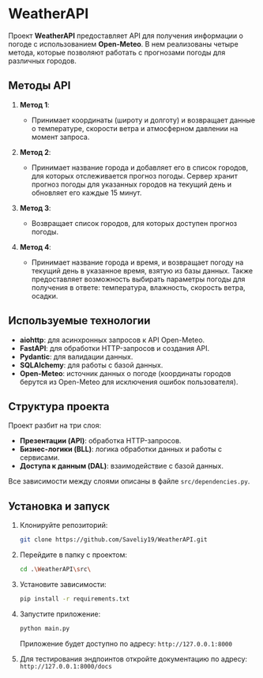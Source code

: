 # WeatherAPI

Проект **WeatherAPI** предоставляет API для получения информации о погоде с использованием **Open-Meteo**. В нем реализованы четыре метода, которые позволяют работать с прогнозами погоды для различных городов.

## Методы API

1. **Метод 1**: 
    - Принимает координаты (широту и долготу) и возвращает данные о температуре, скорости ветра и атмосферном давлении на момент запроса.
    
2. **Метод 2**: 
    - Принимает название города и добавляет его в список городов, для которых отслеживается прогноз погоды. Сервер хранит прогноз погоды для указанных городов на текущий день и обновляет его каждые 15 минут.
    
3. **Метод 3**: 
    - Возвращает список городов, для которых доступен прогноз погоды.
    
4. **Метод 4**: 
    - Принимает название города и время, и возвращает погоду на текущий день в указанное время, взятую из базы данных. Также предоставляет возможность выбирать параметры погоды для получения в ответе: температура, влажность, скорость ветра, осадки.

## Используемые технологии

- **aiohttp**: для асинхронных запросов к API Open-Meteo.
- **FastAPI**: для обработки HTTP-запросов и создания API.
- **Pydantic**: для валидации данных.
- **SQLAlchemy**: для работы с базой данных.
- **Open-Meteo**: источник данных о погоде (координаты городов берутся из Open-Meteo для исключения ошибок пользователя).

## Структура проекта

Проект разбит на три слоя:

- **Презентации (API)**: обработка HTTP-запросов.
- **Бизнес-логики (BLL)**: логика обработки данных и работы с сервисами.
- **Доступа к данным (DAL)**: взаимодействие с базой данных.

Все зависимости между слоями описаны в файле `src/dependencies.py`.

## Установка и запуск

1. Клонируйте репозиторий:
    ```bash
    git clone https://github.com/Saveliy19/WeatherAPI.git
    ```
    
2. Перейдите в папку с проектом:
    ```bash
    cd .\WeatherAPI\src\
    ```
    
3. Установите зависимости:
    ```bash
    pip install -r requirements.txt
    ```

4. Запустите приложение:
    ```bash
    python main.py
    ```
    
    Приложение будет доступно по адресу: `http://127.0.0.1:8000`

5. Для тестирования эндпоинтов откройте документацию по адресу:  
    `http://127.0.0.1:8000/docs`